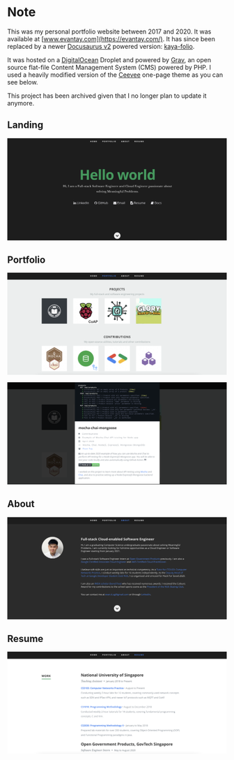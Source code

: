 # Note

This was my personal portfolio website between 2017 and 2020. It was available at [www.evantay.com](https://evantay.com/). It has since been replaced by a newer [Docusaurus v2](https://v2.docusaurus.io/) powered version: [kaya-folio](https://github.com/DigiPie/kaya-folio).

It was hosted on a [DigitalOcean](digitalocean.com) Droplet and powered by [Grav](https://getgrav.org/), an open source flat-file Content Management System (CMS) powered by PHP. I used a heavily modified version of the [Ceevee](https://github.com/getgrav/grav-theme-ceevee) one-page theme as you can see below.

This project has been archived given that I no longer plan to update it anymore.

## Landing

![Landing](img/landing.png)

## Portfolio

![Portfolio](img/portfolio.png)

![Portfolio item expanded](img/portfolio-expanded.png)

## About

![About](img/about.png)

## Resume

![Resume](img/resume.png)